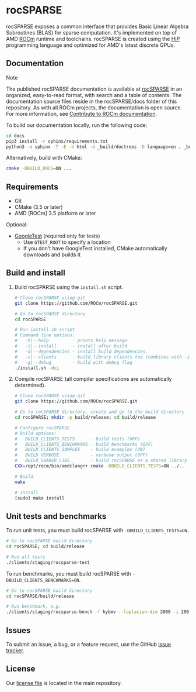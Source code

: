 # rocSPARSE

rocSPARSE exposes a common interface that provides Basic Linear Algebra Subroutines (BLAS) for
sparse computation. It's implemented on top of AMD
[ROCm](https://github.com/ROCm/ROCm) runtime and toolchains. rocSPARSE is
created using the [HIP](https://github.com/ROCm/HIP/) programming
language and optimized for AMD's latest discrete GPUs.

## Documentation

> [!NOTE]
> The published rocSPARSE documentation is available at [rocSPARSE](https://rocm.docs.amd.com/projects/rocSPARSE/en/latest/index.html) in an organized, easy-to-read format, with search and a table of contents. The documentation source files reside in the rocSPARSE/docs folder of this repository. As with all ROCm projects, the documentation is open source. For more information, see [Contribute to ROCm documentation](https://rocm.docs.amd.com/en/latest/contribute/contributing.html).

To build our documentation locally, run the following code:

```bash
cd docs
pip3 install -r sphinx/requirements.txt
python3 -m sphinx -T -E -b html -d _build/doctrees -D language=en . _build/html
```

Alternatively, build with CMake:

```bash
cmake -DBUILD_DOCS=ON ...
```

## Requirements

* Git
* CMake (3.5 or later)
* AMD [ROCm] 3.5 platform or later

Optional:
* [GoogleTest](https://github.com/google/googletest) (required only for tests)
  * Use `GTEST_ROOT` to specify a location
  * If you don't have GoogleTest installed, CMake automatically downloads and builds it

## Build and install

1. Build rocSPARSE using the `install.sh` script.

    ```bash
    # Clone rocSPARSE using git
    git clone https://github.com/ROCm/rocSPARSE.git

    # Go to rocSPARSE directory
    cd rocSPARSE

    # Run install.sh script
    # Command line options:
    #   -h|--help         - prints help message
    #   -i|--install      - install after build
    #   -d|--dependencies - install build dependencies
    #   -c|--clients      - build library clients too (combines with -i & -d)
    #   -g|--debug        - build with debug flag
    ./install.sh -dci
    ```

2. Compile rocSPARSE (all compiler specifications are automatically determined).

    ```bash
    # Clone rocSPARSE using git
    git clone https://github.com/ROCm/rocSPARSE.git

    # Go to rocSPARSE directory, create and go to the build directory
    cd rocSPARSE; mkdir -p build/release; cd build/release

    # Configure rocSPARSE
    # Build options:
    #   BUILD_CLIENTS_TESTS      - build tests (OFF)
    #   BUILD_CLIENTS_BENCHMARKS - build benchmarks (OFF)
    #   BUILD_CLIENTS_SAMPLES    - build examples (ON)
    #   BUILD_VERBOSE            - verbose output (OFF)
    #   BUILD_SHARED_LIBS        - build rocSPARSE as a shared library (ON)
    CXX=/opt/rocm/bin/amdclang++ cmake -DBUILD_CLIENTS_TESTS=ON ../..

    # Build
    make

    # Install
    [sudo] make install
    ```

## Unit tests and benchmarks

To run unit tests, you must build rocSPARSE with `-DBUILD_CLIENTS_TESTS=ON`.

```bash
# Go to rocSPARSE build directory
cd rocSPARSE; cd build/release

# Run all tests
./clients/staging/rocsparse-test
```

To run benchmarks, you must build rocSPARSE with `-DBUILD_CLIENTS_BENCHMARKS=ON`.

```bash
# Go to rocSPARSE build directory
cd rocSPARSE/build/release

# Run benchmark, e.g.
./clients/staging/rocsparse-bench -f hybmv --laplacian-dim 2000 -i 200
```

## Issues

To submit an issue, a bug, or a feature request, use the GitHub
[issue tracker](https://github.com/ROCm/rocSPARSE/issues).

## License

Our [license file](https://github.com/ROCm/rocSPARSE) is located in the main
repository.
